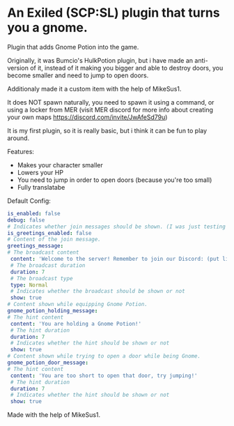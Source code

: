 # An Exiled (SCP:SL) plugin that turns you a gnome.


Plugin that adds Gnome Potion into the game.

Originally, it was Bumcio's HulkPotion plugin, but i have made an anti-version of it, instead of it making you bigger and able to destroy doors, you become smaller and need to jump to open doors.

Additionaly made it a custom item with the help of MikeSus1.

It does NOT spawn naturally, you need to spawn it using a command, or using a locker from MER (visit MER discord for more info about creating your own maps https://discord.com/invite/JwAfeSd79u)

It is my first plugin, so it is really basic, but i think it can be fun to play around.

Features:
 - Makes your character smaller
 - Lowers your HP
 - You need to jump in order to open doors (because you're too small)
 - Fully translatabe

 Default Config:
 ```yml 
is_enabled: false
debug: false
# Indicates whether join messages should be shown. (I was just testing it, it works, but its useless ig)
is_greetings_enabled: false
# Content of the join message.
greetings_message:
# The broadcast content
  content: 'Welcome to the server! Remember to join our Discord: (put link here if you want)'
  # The broadcast duration
  duration: 7
  # The broadcast type
  type: Normal
  # Indicates whether the broadcast should be shown or not
  show: true
# Content shown while equipping Gnome Potion.
gnome_potion_holding_message:
# The hint content
  content: 'You are holding a Gnome Potion!'
  # The hint duration
  duration: 7
  # Indicates whether the hint should be shown or not
  show: true
# Content shown while trying to open a door while being Gnome.
gnome_potion_door_message:
# The hint content
  content: 'You are too short to open that door, try jumping!'
  # The hint duration
  duration: 7
  # Indicates whether the hint should be shown or not
  show: true
 ```

 Made with the help of MikeSus1.

